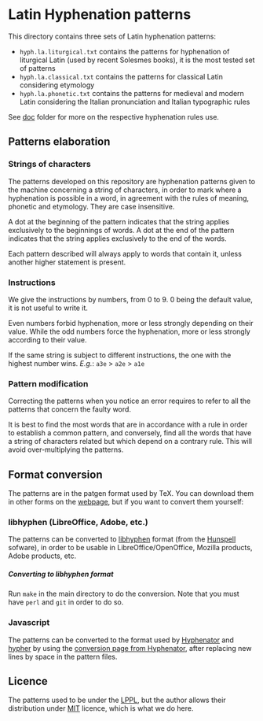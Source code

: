 # Latin Hyphenation patterns

This directory contains three sets of Latin hyphenation patterns:

- `hyph.la.liturgical.txt` contains the patterns for hyphenation of liturgical
  Latin (used by recent Solesmes books), it is the most tested set of patterns
- `hyph.la.classical.txt` contains the patterns for classical Latin considering
  etymology
- `hyph.la.phonetic.txt` contains the patterns for medieval and modern Latin
  considering the Italian pronunciation and Italian typographic rules

See [doc](../doc/) folder for more on the respective hyphenation rules use.


## Patterns elaboration

### Strings of characters

The patterns developed on this repository are hyphenation patterns given to the machine concerning a string of characters, in order to mark where a hyphenation is possible in a word, in agreement with the rules of meaning, phonetic and etymology. They are case insensitive.

A dot at the beginning of the pattern indicates that the string applies exclusively to the beginnings of words. A dot at the end of the pattern indicates that the string applies exclusively to the end of the words.

Each pattern described will always apply to words that contain it, unless another higher statement is present.

### Instructions

We give the instructions by numbers, from 0 to 9. 0 being the default value, it is not useful to write it.

Even numbers forbid hyphenation, more or less strongly depending on their value. While the odd numbers force the hyphenation, more or less strongly according to their value.

If the same string is subject to different instructions, the one with the highest number wins.
*E.g.*: `a3e` > `a2e` > `a1e`

### Pattern modification

Correcting the patterns when you notice an error requires to refer to all the patterns that concern the faulty word.

It is best to find the most words that are in accordance with a rule in order to establish a common pattern, and conversely, find all the words that have a string of characters related but which depend on a contrary rule. This will avoid over-multiplying the patterns.


## Format conversion

The patterns are in the patgen format used by TeX. You can download them in other forms on the [webpage](http://gregorio-project.github.io/hyphen-la/), but if you want to convert them yourself:

### libhyphen (LibreOffice, Adobe, etc.)

The patterns can be converted to [libhyphen](https://github.com/hunspell/hyphen) format (from the [Hunspell](https://hunspell.github.io/) sofware), in order to be usable in LibreOffice/OpenOffice, Mozilla products, Adobe products, etc. 

##### Converting to libhyphen format

Run `make` in the main directory to do the conversion. Note that you must have `perl` and `git` in order to do so.

### Javascript

The patterns can be converted to the format used by [Hyphenator](http://mnater.github.io/Hyphenator/) and [hypher](https://github.com/bramstein/hypher) by using the [conversion page from Hyphenator](http://mnater.github.io/Hyphenator/compressor.html), after replacing new lines by space in the pattern files.

## Licence

The patterns used to be under the [LPPL](https://latex-project.org/lppl/), but the author allows their distribution under [MIT](https://opensource.org/licenses/MIT) licence, which is what we do here.
